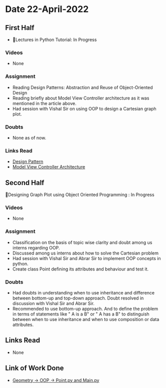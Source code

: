 # Date 22-April-2022

## First Half

- 🔄Lectures in Python Tutorial: In Progress

### Videos

- None

### Assignment

- Reading Design Patterns: Abstraction and Reuse of Object-Oriented Design
- Reading briefly about Model View Controller architecture as it was mentioned in the article above.
- Had session with Vishal Sir on using OOP to design a Cartesian graph plot.

### Doubts

- None as of now.

### Links Read

- [Design Pattern](https://cseweb.ucsd.edu//~wgg/CSE210/ecoop93-patterns.pdf)
- [Model View Controller Architecture](https://www.educative.io/blog/mvc-tutorial)

## Second Half

🔄Designing Graph Plot using Object Oriented Programming : In Progress

### Videos

- None

### Assignment

- Classification on the basis of topic wise clarity and doubt among us interns regarding OOP.
- Discussed among us interns about how to solve the Cartesian problem
- Had session with Vishal Sir and Abrar Sir to implement OOP concepts in python.
- Create class Point defining its attributes and behaviour and test it.

### Doubts

- Had doubts in understanding when to use inheritance and difference between bottom-up and top-down approach. Doubt resolved in discussion with Vishal Sir and Abrar Sir.
- Recommended to use bottom-up approach. And to define the problem in terms of statements like " A is a B" or " A has a B" to distinguish between when to use inheritance and when to use composition or data attributes.

## Links Read

- None

## Link of Work Done

- [Geometry -> OOP -> Point.py and Main.py](https://github.com/sp18-interns/python-tutorial/blob/main/oop/geometry/Point.py)
